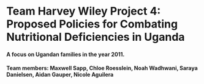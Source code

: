 # Team Harvey Wiley Project 4: Proposed Policies for Combating Nutritional Deficiencies in Uganda

#### A focus on Ugandan families in the year 2011.

#### Team members: Maxwell Sapp, Chloe Roesslein, Noah Wadhwani, Saraya Danielsen, Aidan Gauper, Nicole Aguilera
